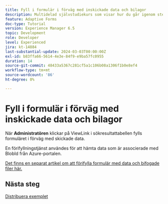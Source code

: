 ```yaml
---
title: Fyll i formulär i förväg med inskickade data och bilagor
description: Multidelad självstudiekurs som visar hur du går igenom stegen för att fråga efter formuläröverföringar som lagras i Azure Portal
feature: Adaptive Forms
doc-type: Tutorial
version: Experience Manager 6.5
topic: Development
role: Developer
level: Experienced
jira: kt-14884
last-substantial-update: 2024-03-03T00:00:00Z
exl-id: b83ffa66-5614-4e3e-84f9-e9ba57fc0955
duration: 14
source-git-commit: 48433a5367c281cf5a1c106b08a1306f1b0e8ef4
workflow-type: tm+mt
source-wordcount: '86'
ht-degree: 0%

---
```


# Fyll i formulär i förväg med inskickade data och bilagor

När **Administratören** klickar på ViewLink i sökresultattabellen fylls formuläret i förväg med skickade data.

En förifyllningstjänst användes för att hämta data som är associerade med BlobId från Azure-portalen.

[Det finns en separat artikel om att förifylla formulär med data och bifogade filer här.](https://experienceleague.adobe.com/docs/experience-manager-learn/forms/prefill-form-with-data-attachments/introduction.html)

## Nästa steg

[Distribuera exemplet](./part5.md)

